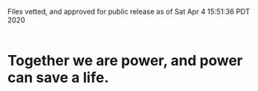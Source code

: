 Files vetted, and approved for public release as of Sat Apr  4 15:51:36 PDT 2020<br><br><h1>Together we are power, and power can save a life.</h1>
